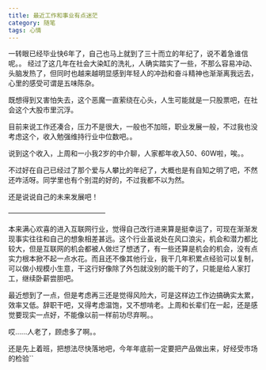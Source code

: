 ```yaml
---
title: 最近工作和事业有点迷茫
category: 随笔
tags: 心情
---
```


一转眼已经毕业快6年了，自己也马上就到了三十而立的年纪了，说不着急谁信呢。。
经过了这几年在社会大染缸的洗礼，人确实踏实了一些，不那么容易冲动、头脑发热了，但同时也越来越明显感到年轻人的冲劲和奋斗精神也渐渐离我远<!--more-->去，心里的感受可谓是五味陈杂。

既想得到又害怕失去，这个恶魔一直萦绕在心头，人生可能就是一只股票吧，在社会这个大股市里沉浮。

目前来说工作还凑合，压力不是很大，一般也不加班，职业发展一般，不过我也没考虑这个，收入勉强维持行业中位数吧。。

说到这个收入，上周和一小我2岁的中介聊，人家都年收入50、60W啦，唉。。

不过好在自己已经过了那个爱与人攀比的年纪了，大概也是有自知之明了吧，不然还咋活呀。同学里也有个别混的好的，不过我都不以为然。

还是说说自己的未来发展吧！

——————————————

本来满心欢喜的进入互联网行业，觉得自己改行进来算是挺幸运了，可现在渐渐发现事实往往和自己的想象相差甚远。这个行业虽说处在风口浪尖，机会和潜力都比较大，但是互联网的机会都被人做烂了想透了，有一些还算是机会的机会，没有点实力根本掀不起一点水花。而且还不像其他行业，我干几年积累点经验可以复制，可以做小规模小生意，干这行好像除了外包就没别的能干的了，只能是给人家打工，继续卧薪尝胆吧。

最近想到了一点，但是考虑再三还是觉得风险大，可是这样边工作边搞确实太累，效率又低。辞职干吧，又得考虑温饱，又不想啃老。上周和长辈们在一起，还是感觉要现实一点好，不能像以前一样前功尽弃啊。。

哎……人老了，顾虑多了啊。。

还是先上着班，把想法尽快落地吧，今年年底前一定要把产品做出来，好经受市场的检验``
